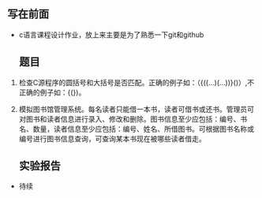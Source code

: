 ## 写在前面

- c语言课程设计作业，放上来主要是为了熟悉一下git和github
  
  ## 题目
1. 检查C源程序的圆括号和大括号是否匹配。正确的例子如：（{((…)(…))}()）,不正确的例子如：{(})。

2. 模拟图书馆管理系统。每名读者只能借一本书，读者可借书或还书。管理员可对图书和读者信息进行录入、修改和删除。图书信息至少应包括：编号、书名、数量，读者信息至少应包括：编号、姓名、所借图书。可根据图书名称或编号进行图书信息查询，可查询某本书现在被哪些读者借走。
   
   ## 实验报告
- 待续
